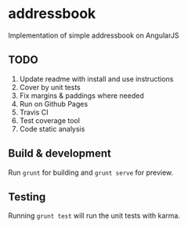 # addressbook
Implementation of simple addressbook on AngularJS

## TODO
1. Update readme with install and use instructions
2. Cover by unit tests
3. Fix margins & paddings where needed
4. Run on Github Pages
5. Travis CI
6. Test coverage tool
7. Code static analysis

## Build & development

Run `grunt` for building and `grunt serve` for preview.

## Testing

Running `grunt test` will run the unit tests with karma.
